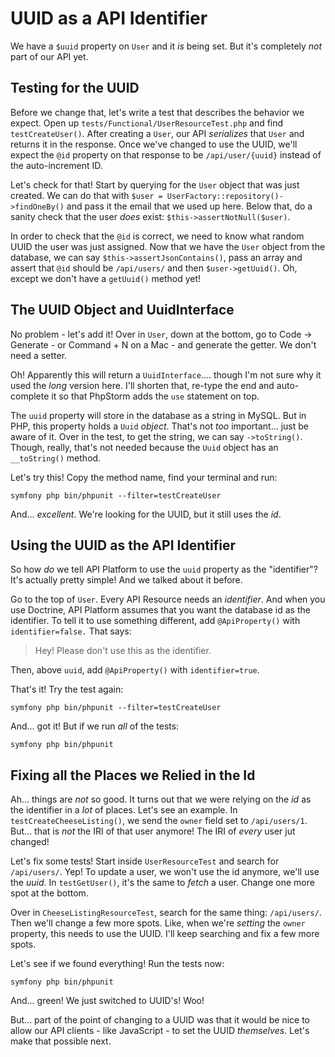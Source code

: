 # UUID as a API Identifier

We have a `$uuid` property on `User` and it *is* being set. But it's completely
*not* part of our API yet.

## Testing for the UUID

Before we change that, let's write a test that describes the behavior we expect.
Open up `tests/Functional/UserResourceTest.php` and find `testCreateUser()`. After
creating a `User`, our API *serializes* that `User` and returns it in the response.
Once we've changed to use the UUID, we'll expect the `@id` property on that response
to be `/api/user/{uuid}` instead of the auto-increment ID.

Let's check for that! Start by querying for the `User` object that was just created.
We can do that with  `$user = UserFactory::repository()->findOneBy()` and pass it
the email that we used up here. Below that, do a sanity check that the user *does*
exist: `$this->assertNotNull($user)`.

In order to check that the `@id` is correct, we need to know what random
UUID the user was just assigned. Now that we have the `User` object from the database,
we can say `$this->assertJsonContains()`, pass an array and assert that `@id` should
be `/api/users/` and then `$user->getUuid()`. Oh, except we don't have a
`getUuid()` method yet!

## The UUID Object and UuidInterface

No problem - let's add it! Over in `User`, down at the bottom, go to Code -> Generate -
or Command + N on a Mac - and generate the getter. We don't need a setter.

Oh! Apparently this will return a `UuidInterface`.... though I'm not sure why it
used the *long* version here. I'll shorten that, re-type the end and auto-complete
it so that PhpStorm adds the `use` statement on top.

The `uuid` property will store in the database as a string in MySQL. But in PHP,
this property holds a `Uuid` *object*. That's not *too* important... just be aware
of it. Over in the test, to get the string, we can say `->toString()`. Though,
really, that's not needed because the `Uuid` object has an `__toString()` method.

Let's try this! Copy the method name, find your terminal and run:

```terminal
symfony php bin/phpunit --filter=testCreateUser
```

And... *excellent*. We're looking for the UUID, but it still uses the *id*.

## Using the UUID as the API Identifier

So how *do* we tell API Platform to use the `uuid` property as the "identifier"?
It's actually pretty simple! And we talked about it before.

Go to the top of `User`. Every API Resource needs an *identifier*. And when you
use Doctrine, API Platform assumes that you want the database id as the identifier.
To tell it to use something different, add `@ApiProperty()` with `identifier=false.`
That says:

> Hey! Please don't use this as the identifier.

Then, above `uuid`, add `@ApiProperty()` with `identifier=true`.

That's it! Try the test again:

```terminal-silent
symfony php bin/phpunit --filter=testCreateUser
```

And... got it! But if we run *all* of the tests:

```terminal-silent
symfony php bin/phpunit
```

## Fixing all the Places we Relied in the Id

Ah... things are *not* so good. It turns out that we were relying on the *id* as the
identifier in a *lot* of places. Let's see an example. In `testCreateCheeseListing()`,
we send the `owner` field set to `/api/users/1`. But... that is *not* the IRI of
that user anymore! The IRI of *every* user jut changed!

Let's fix some tests! Start inside `UserResourceTest` and search for
`/api/users/`. Yep! To update a user, we won't use the id anymore, we'll use
the *uuid*. In `testGetUser()`, it's the same to *fetch* a user. Change one more
spot at the bottom.

Over in `CheeseListingResourceTest`, search for the same thing: `/api/users/`.
Then we'll change a few more spots. Like, when we're *setting* the `owner` property,
this needs to use the UUID. I'll keep searching and fix a few more spots.

Let's see if we found everything! Run the tests now:

```terminal-silent
symfony php bin/phpunit
```

And... green! We just switched to UUID's! Woo!

But... part of the point of changing to a UUID was that it would be nice to allow
our API clients - like JavaScript - to set the UUID *themselves*. Let's make that
possible next.
